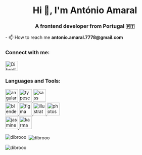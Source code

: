 <h1 align="center">Hi 👋, I'm António Amaral</h1>
<h3 align="center">A frontend developer from Portugal 🇵🇹</h3>
- 📫 How to reach me <strong>antonio.amaral.7778@gmail.com</strong>
<h3 align="left">Connect with me:</h3>
<p align="left">
  <a href="https://discord.gg/Dibro#6456" target="blank"
    ><img
      align="center"
      src="https://raw.githubusercontent.com/rahuldkjain/github-profile-readme-generator/master/src/images/icons/Social/discord.svg"
      alt="Dibro#6456"
      height="30"
      width="40"
  /></a>
</p>
<h3 align="left">Languages and Tools:</h3>
<p align="left">
  <a href="https://angular.io" target="_blank" rel="noreferrer">
    <img
      src="https://angular.io/assets/images/logos/angular/angular.svg"
      alt="angular"
      width="40"
      height="40"
    />
  </a>
  <a href="https://www.typescriptlang.org/" target="_blank" rel="noreferrer">
    <img
      src="https://cdn.jsdelivr.net/gh/devicons/devicon/icons/typescript/typescript-original.svg"
      alt="typescript"
      width="40"
      height="40"
    />
  </a>
  <a href="https://sass-lang.com" target="_blank" rel="noreferrer">
    <img
      src="https://cdn.jsdelivr.net/gh/devicons/devicon/icons/sass/sass-original.svg"
      alt="sass"
      width="40"
      height="40"
    />
  </a>
  <br />
  <a href="https://www.blender.org/" target="_blank" rel="noreferrer">
    <img
      src="https://cdn.jsdelivr.net/gh/devicons/devicon/icons/blender/blender-original.svg"
      alt="blender"
      width="40"
      height="40"
    />
  </a>
  <a href="https://www.figma.com/" target="_blank" rel="noreferrer">
    <img
      src="https://cdn.jsdelivr.net/gh/devicons/devicon/icons/figma/figma-original.svg"
      alt="figma"
      width="40"
      height="40"
    />
  </a>
  <a
    href="https://www.adobe.com/in/products/illustrator.html"
    target="_blank"
    rel="noreferrer"
  >
    <img
      src="https://cdn.jsdelivr.net/gh/devicons/devicon/icons/illustrator/illustrator-line.svg"
      alt="illustrator"
      width="40"
      height="40"
    />
  </a>
  <a href="https://www.photoshop.com/en" target="_blank" rel="noreferrer">
    <img
      src="https://cdn.jsdelivr.net/gh/devicons/devicon/icons/photoshop/photoshop-line.svg"
      alt="photoshop"
      width="40"
      height="40"
    />
  </a>
  <br />
  <a href="https://jasmine.github.io/" target="_blank" rel="noreferrer">
    <img
      src="https://cdn.jsdelivr.net/gh/devicons/devicon/icons/jasmine/jasmine-plain.svg"
      alt="jasmine"
      width="40"
      height="40"
    />
  </a>
  <a
    href="https://karma-runner.github.io/latest/index.html"
    target="_blank"
    rel="noreferrer"
  >
    <img
      src="https://cdn.jsdelivr.net/gh/devicons/devicon/icons/karma/karma-original.svg"
      alt="karma"
      width="40"
      height="40"
    />
  </a>
</p>
<p>
  <img
    align="left"
    src="https://github-readme-stats.vercel.app/api/top-langs/?username=dibrooo&theme=aura_dark&layout=compact&langs_count=15"
    alt="dibrooo"
  />
</p>
<p>
  &nbsp;<img
    align="center"
    src="https://github-readme-stats.vercel.app/api?username=dibrooo&show_icons=true&theme=aura_dark&count_private=true&include_all_commits=true"
    alt="dibrooo"
  />
</p>
<p>
  <img
    align="center"
    src="https://github-readme-streak-stats.herokuapp.com/?user=dibrooo"
    alt="dibrooo"
  />
</p>
